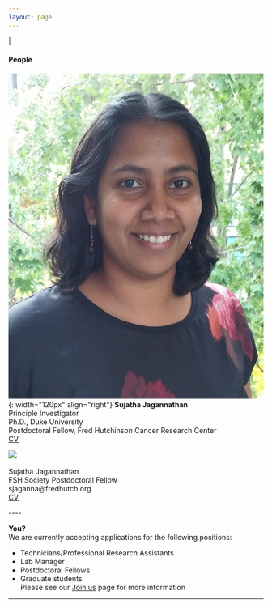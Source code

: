 ```yaml
---
layout: page
---
```

|

#### People

      
      
![Suja Jagannathan](/img/SJ_photo_for_flyer.jpg){: width="120px" align="right"}
**Sujatha Jagannathan**  
Principle Investigator  
Ph.D., Duke University    
Postdoctoral Fellow, Fred Hutchinson Cancer Research Center   
<a href="/members/members-postdocs/cv/JagannathanSujatha.pdf">CV</a>&nbsp;
<a href="http://scholar.google.com/citations?user=AhRVE-MAAAAJ" target="new"><i class="ai ai-google-scholar fa-fw"></i></a>&nbsp;
<a href="http://twitter.com/RNA_biologist" target="new"><i class="fa fa-twitter fa-fw"></i></a>
   
<div class="row">
<div class="col-md-3">
      <img class="img-rounded img-responsive" src="/members/members-postdocs/images/JagannathanSujatha-227x227.jpg">
      <p>
      <div class="member-name">Sujatha Jagannathan</div>
      <div class="member-position">FSH Society Postdoctoral Fellow</div>
      <div class="member-info">sjaganna<span style="display:none">obfuscate</span>@fredhutch.org</div>
      <a href="/members/members-postdocs/cv/JagannathanSujatha.pdf">CV</a>&nbsp;
      <a href="http://scholar.google.com/citations?user=AhRVE-MAAAAJ" target="new"><i class="ai ai-google-scholar fa-fw"></i></a>&nbsp;
      <a href="http://twitter.com/RNA_biologist" target="new"><i class="fa fa-twitter fa-fw"></i></a>
      </p>
      </div>
</div>   
----

**You?**  
We are currently accepting applications for the following positions:
- Technicians/Professional Research Assistants  
- Lab Manager  
- Postdoctoral Fellows  
- Graduate students  
Please see our [Join us](https://jagannathan-lab.github.io/joinus/) page for more information
----
